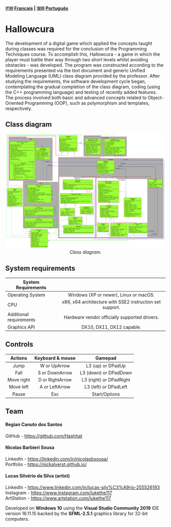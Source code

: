 #### :fr: [Français](LISEZMOI.md) | :brazil: [Português](LEIAME.md)

# Hallowcura
The development of a digital game which applied the concepts taught during classes was required for the conclusion of
the Programming Techniques course. To accomplish this, Hallowcura - a game in which the player must battle their way 
through two short levels whilst avoiding obstacles - was developed. The program was constructed according to the requirements
presented via the text document and generic Unified Modeling Language (UML) class diagram provided by the professor. After 
studying the requirements, the software development cycle began, contemplating the gradual completion of the class diagram,
coding (using the C++ programming language) and testing of recently added features. The process involved both basic and advanced
concepts related to Object-Oriented Programming (OOP), such as polymorphism and templates, respectively.

## Class diagram
<p align="center"> <img src="UML/DiagramaEntrega.png" width="500"> <br> <i>Class diagram.</i> </p>

## System requirements
  | System Requirements | |
  | ------------ | :------------: |
  | Operating System |  Windows (XP or newer), Linux or macOS. |
  | CPU  | x86, x64 architecture with SSE2 instruction set support.  |
  | Additional requirements  | Hardware vendor officially supported drivers.  |
  |Graphics API|DX10, DX11, DX12 capable.|

## Controls
  | Actions    | Keyboard & mouse |       Gamepad          |
  |:-----------:|:---------------:|:-----------------------:|
  | Jump        | W or UpArrow    | L3 (up) or DPadUp       |
  | Fall        | S or DownArrow  | L3 (down) or DPadDown   |
  | Move right  | D or RightArrow | L3 (right) or DPadRight |
  | Move left   | A or LeftArrow  | L3 (left) or DPadLeft   |
  | Pause       | Esc             | Start/Options           |

## Team
#### Regian Canuto dos Santos
GitHub - https://github.com/Hashhat

#### Nicolas Barbieri Sousa
LinkedIn - https://linkedin.com/in/nicolasbsousa/<br>
Portfolio - https://nickalverst.github.io/

#### Lucas Silvério da Silva (artist)
LinkedIn - https://www.linkedin.com/in/lucas-silv%C3%A9rio-255526193 <br>
Instagram - https://www.instagram.com/lukethe117 <br>
ArtStation - https://www.artstation.com/lukethe117 <br>

Developed on **Windows 10** using the **Visual Studio Community 2019** IDE version 16.11.15 backed by the **SFML-2.5.1** graphics library for 32-bit computers.
